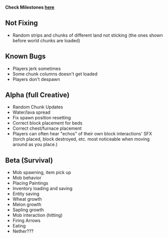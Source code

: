 
__Check Milestones [here](https://github.com/shoghicp/PocketMine-MP/issues/milestones)__


## Not Fixing
- Random strips and chunks of different land not sticking (the ones shown before world chunks are loaded)

## Known Bugs
- Players jerk sometimes
- Some chunk columns doesn't get loaded
- Players don't despawn


## Alpha (full Creative)
- Random Chunk Updates
- Water/lava spread
- Fix spawn position resetting
- Correct block placement for beds
- Correct chest/furnace placement
- Players can often hear "echos" of their own block interactions' SFX (torch placed, block destroyed, etc. most noticeable when moving around as you place.)

## Beta (Survival)
- Mob spawning, item pick up
- Mob behavior
- Placing Paintings
- Inventory loading and saving
- Entity saving
- Wheat growth
- Melon growth
- Sapling growth
- Mob interaction (hitting)
- Firing Arrows
- Eating
- Nether???